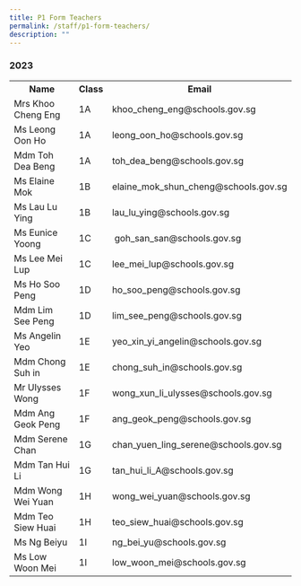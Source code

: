 ```yaml
---
title: P1 Form Teachers
permalink: /staff/p1-form-teachers/
description: ""
---
```

### **2023**
<table>
    <tr>
        <th>Name</th>
        <th>Class</th>
        <th>Email</th>
    </tr>
    <tr>
        <td>Mrs Khoo Cheng Eng</td>
        <td>1A</td>
        <td>khoo_cheng_eng@schools.gov.sg</td>
    </tr>
    <tr>
        <td>Ms Leong Oon Ho</td>
        <td>1A</td>
        <td>leong_oon_ho@schools.gov.sg</td>
    </tr>
    <tr>
        <td>Mdm Toh Dea Beng</td>
        <td>1A</td>
        <td>toh_dea_beng@schools.gov.sg</td>
    </tr>
    <tr>
        <td>Ms Elaine Mok</td>
        <td>1B</td>
        <td>elaine_mok_shun_cheng@schools.gov.sg</td>
    </tr>
    <tr>
        <td>Ms Lau Lu Ying</td>
        <td>1B</td>
        <td>lau_lu_ying@schools.gov.sg</td>
    </tr>
    <tr>
        <td>Ms Eunice Yoong</td>
        <td>1C</td>
        <td>&nbsp;goh_san_san@schools.gov.sg</td>
    </tr>
    <tr>
        <td>Ms Lee Mei Lup</td>
        <td>1C</td>
        <td>lee_mei_lup@schools.gov.sg</td>
    </tr>
    <tr>
        <td>Ms Ho Soo Peng</td>
        <td>1D</td>
        <td>ho_soo_peng@schools.gov.sg</td>
    </tr>
    <tr>
        <td>Mdm Lim See Peng</td>
        <td>1D</td>
        <td>lim_see_peng@schools.gov.sg</td>
    </tr>
    <tr>
        <td>Ms Angelin Yeo</td>
        <td>1E</td>
        <td>yeo_xin_yi_angelin@schools.gov.sg</td>
    </tr>
    <tr>
        <td>Mdm Chong Suh in</td>
        <td>1E</td>
        <td>chong_suh_in@schools.gov.sg</td>
    </tr>
    <tr>
        <td>Mr Ulysses Wong</td>
        <td>1F</td>
        <td>wong_xun_li_ulysses@schools.gov.sg</td>
    </tr>
    <tr>
        <td>Mdm Ang Geok Peng</td>
        <td>1F</td>
        <td>ang_geok_peng@schools.gov.sg</td>
    </tr>
    <tr>
        <td>Mdm Serene Chan</td>
        <td>1G</td>
        <td>chan_yuen_ling_serene@schools.gov.sg</td>
    </tr>
    <tr>
        <td>Mdm Tan Hui Li</td>
        <td>1G</td>
        <td>tan_hui_li_A@schools.gov.sg</td>
    </tr>
    <tr>
        <td>Mdm Wong Wei Yuan</td>
        <td>1H</td>
        <td>wong_wei_yuan@schools.gov.sg</td>
    </tr>
    <tr>
        <td>Mdm Teo Siew Huai</td>
        <td>1H</td>
        <td>teo_siew_huai@schools.gov.sg</td>
    </tr>
    <tr>
        <td>Ms Ng Beiyu</td>
        <td>1I</td>
        <td>ng_bei_yu@schools.gov.sg</td>
    </tr>
    <tr>
        <td>Ms Low Woon Mei</td>
        <td>1I</td>
        <td>low_woon_mei@schools.gov.sg</td>
    </tr>
</table>
